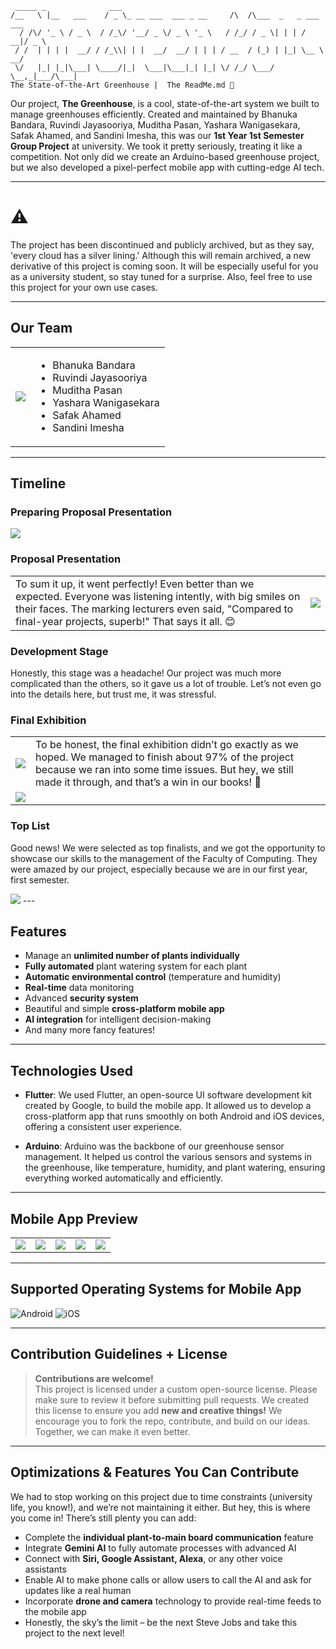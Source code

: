 ```
 _____ _              ___
/__   \ |__   ___    / _ \_ __ ___  ___ _ __     /\  /\___  _   _ ___  ___
  / /\/ '_ \ / _ \  / /_\/ '__/ _ \/ _ \ '_ \   / /_/ / _ \| | | / __|/ _ \
 / /  | | | |  __/ / /_\\| | |  __/  __/ | | | / __  / (_) | |_| \__ \  __/
 \/   |_| |_|\___| \____/|_|  \___|\___|_| |_| \/ /_/ \___/ \__,_|___/\___|
The State-of-the-Art Greenhouse |  The ReadMe.md 📖
```

Our project, **The Greenhouse**, is a cool, state-of-the-art system we built to manage greenhouses efficiently. Created and maintained by Bhanuka Bandara, Ruvindi Jayasooriya, Muditha Pasan, Yashara Wanigasekara, Safak Ahamed, and Sandini Imesha, this was our **1st Year 1st Semester Group Project** at university. We took it pretty seriously, treating it like a competition. Not only did we create an Arduino-based greenhouse project, but we also developed a pixel-perfect mobile app with cutting-edge AI tech.

---

# ⚠️
The project has been discontinued and publicly archived, but as they say, 'every cloud has a silver lining.' Although this will remain archived, a new derivative of this project is coming soon. It will be especially useful for you as a university student, so stay tuned for a surprise. Also, feel free to use this project for your own use cases.

---

## Our Team
<table>
<tr>
<td><img src="https://github.com/mrbhanukab/TheGreenHouse/blob/2c40d16fde9d6785cb452699d527872c768daa9e/Documents/ReadmeContent/team.png"/></td>
<td>
<ul>
<li>Bhanuka Bandara</li>
<li>Ruvindi Jayasooriya</li>
<li>Muditha Pasan</li>
<li>Yashara Wanigasekara</li>
<li>Safak Ahamed</li>
<li>Sandini Imesha</li>
</ul>
</td>
</tr>
</table>

---

## Timeline

### Preparing Proposal Presentation
<img src="https://github.com/mrbhanukab/TheGreenHouse/blob/2c40d16fde9d6785cb452699d527872c768daa9e/Documents/ReadmeContent/Preparing.jpeg"/>

### Proposal Presentation
<table>
<tr>
<td>To sum it up, it went perfectly! Even better than we expected. Everyone was listening intently, with big smiles on their faces. The marking lecturers even said, "Compared to final-year projects, superb!" That says it all. 😊</td>
<td><img src="https://github.com/mrbhanukab/TheGreenHouse/blob/2c40d16fde9d6785cb452699d527872c768daa9e/Documents/ReadmeContent/ProposalPresentation.png"/></td>
</tr>
</table>

### Development Stage
Honestly, this stage was a headache! Our project was much more complicated than the others, so it gave us a lot of trouble. Let’s not even go into the details here, but trust me, it was stressful.

### Final Exhibition
<table>
<tr>
<td><img src="https://github.com/mrbhanukab/TheGreenHouse/blob/2c40d16fde9d6785cb452699d527872c768daa9e/Documents/ReadmeContent/greenhouse.jpeg"/></td>
<td>To be honest, the final exhibition didn’t go exactly as we hoped. We managed to finish about 97% of the project because we ran into some time issues. But hey, we still made it through, and that’s a win in our books! 🥳</td>
</tr>
<tr>
<td colspan="2"><img src="https://github.com/mrbhanukab/TheGreenHouse/blob/2c40d16fde9d6785cb452699d527872c768daa9e/Documents/ReadmeContent/Final.jpeg"/></td>
</tr>
</table>

### Top List
Good news! We were selected as top finalists, and we got the opportunity to showcase our skills to the management of the Faculty of Computing. They were amazed by our project, especially because we are in our first year, first semester.

<img src="https://github.com/mrbhanukab/TheGreenHouse/blob/main/Documents/ReadmeContent/topList.jpeg" />
---

## Features

- Manage an **unlimited number of plants individually**
- **Fully automated** plant watering system for each plant
- **Automatic environmental control** (temperature and humidity)
- **Real-time** data monitoring
- Advanced **security system**
- Beautiful and simple **cross-platform mobile app**
- **AI integration** for intelligent decision-making
- And many more fancy features!

---

## Technologies Used

- **Flutter**: We used Flutter, an open-source UI software development kit created by Google, to build the mobile app. It allowed us to develop a cross-platform app that runs smoothly on both Android and iOS devices, offering a consistent user experience.

- **Arduino**: Arduino was the backbone of our greenhouse sensor management. It helped us control the various sensors and systems in the greenhouse, like temperature, humidity, and plant watering, ensuring everything worked automatically and efficiently.

---

## Mobile App Preview
<table>
 <tr>
  <td> <img src="https://github.com/mrbhanukab/TheGreenHouse/blob/2c40d16fde9d6785cb452699d527872c768daa9e/Documents/ReadmeContent/1.jpeg" /> </td>
    <td> <img src="https://github.com/mrbhanukab/TheGreenHouse/blob/2c40d16fde9d6785cb452699d527872c768daa9e/Documents/ReadmeContent/2.jpeg" /> </td>
    <td> <img src="https://github.com/mrbhanukab/TheGreenHouse/blob/2c40d16fde9d6785cb452699d527872c768daa9e/Documents/ReadmeContent/3.jpeg" /> </td>
    <td> <img src="https://github.com/mrbhanukab/TheGreenHouse/blob/2c40d16fde9d6785cb452699d527872c768daa9e/Documents/ReadmeContent/4.jpeg" /> </td>
    <td> <img src="https://github.com/mrbhanukab/TheGreenHouse/blob/2c40d16fde9d6785cb452699d527872c768daa9e/Documents/ReadmeContent/5.jpeg" /> </td>
 </tr>
</table>

---

## Supported Operating Systems for Mobile App
![Android](https://img.shields.io/badge/Android-3DDC84?style=for-the-badge&logo=android&logoColor=white)
![iOS](https://img.shields.io/badge/iOS-000000?style=for-the-badge&logo=ios&logoColor=white)

---

## Contribution Guidelines + License

> **Contributions are welcome!** <br />
> This project is licensed under a custom open-source license. Please make sure to review it before submitting pull requests. We created this license to ensure you add **new and creative things!** We encourage you to fork the repo, contribute, and build on our ideas. Together, we can make it even better.

---

## Optimizations & Features You Can Contribute

We had to stop working on this project due to time constraints (university life, you know!), and we’re not maintaining it either. But hey, this is where you come in! There’s still plenty you can add:

- Complete the **individual plant-to-main board communication** feature
- Integrate **Gemini AI** to fully automate processes with advanced AI
- Connect with **Siri, Google Assistant, Alexa**, or any other voice assistants
- Enable AI to make phone calls or allow users to call the AI and ask for updates like a real human
- Incorporate **drone and camera** technology to provide real-time feeds to the mobile app
- Honestly, the sky’s the limit – be the next Steve Jobs and take this project to the next level!
